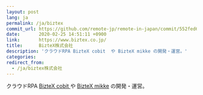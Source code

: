 ```yaml
---
layout: post
lang: ja
permalink: /ja/biztex
commit_url: https://github.com/remote-jp/remote-in-japan/commit/552fed65743f6edf9574520d6999d6621260f5a5
date:       2020-02-25 14:51:11 +0900
link:       https://www.biztex.co.jp/
title:      BizteX株式会社
description: 'クラウドRPA BizteX cobit  や BizteX mikke の開発・運営。'
categories: 
redirect_from:
  - /ja/biztex株式会社
---
```


<p>クラウドRPA <a href="https://service.biztex.co.jp/">BizteX cobit </a> や <a href="https://service.biztex.co.jp/mikke/">BizteX mikke</a> の開発・運営。</p>
